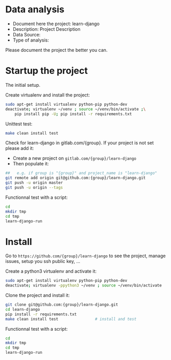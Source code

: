 # Data analysis
- Document here the project: learn-django
- Description: Project Description
- Data Source:
- Type of analysis:

Please document the project the better you can.

# Startup the project

The initial setup.

Create virtualenv and install the project:
```bash
sudo apt-get install virtualenv python-pip python-dev
deactivate; virtualenv ~/venv ; source ~/venv/bin/activate ;\
    pip install pip -U; pip install -r requirements.txt
```

Unittest test:
```bash
make clean install test
```

Check for learn-django in gitlab.com/{group}.
If your project is not set please add it:

- Create a new project on `gitlab.com/{group}/learn-django`
- Then populate it:

```bash
##   e.g. if group is "{group}" and project_name is "learn-django"
git remote add origin git@github.com:{group}/learn-django.git
git push -u origin master
git push -u origin --tags
```

Functionnal test with a script:

```bash
cd
mkdir tmp
cd tmp
learn-django-run
```

# Install

Go to `https://github.com/{group}/learn-django` to see the project, manage issues,
setup you ssh public key, ...

Create a python3 virtualenv and activate it:

```bash
sudo apt-get install virtualenv python-pip python-dev
deactivate; virtualenv -ppython3 ~/venv ; source ~/venv/bin/activate
```

Clone the project and install it:

```bash
git clone git@github.com:{group}/learn-django.git
cd learn-django
pip install -r requirements.txt
make clean install test                # install and test
```
Functionnal test with a script:

```bash
cd
mkdir tmp
cd tmp
learn-django-run
```
